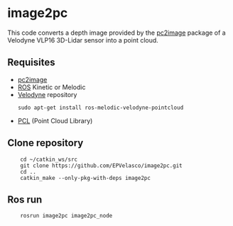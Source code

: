 # image2pc
This code converts a depth image provided by the [pc2image](https://github.com/EPVelasco/pc2image/tree/depthImage_zImage) package of a Velodyne VLP16 3D-Lidar sensor into a point cloud.

## Requisites
- [pc2image](https://github.com/EPVelasco/pc2image/tree/depthImage_zImage)
- [ROS](http://wiki.ros.org/ROS/Installation) Kinetic or Melodic
- [Velodyne](https://github.com/ros-drivers/velodyne) repository
  ```
  sudo apt-get install ros-melodic-velodyne-pointcloud
  ```
- [PCL](https://pointclouds.org/) (Point Cloud Library)

## Clone repository
```
    cd ~/catkin_ws/src
    git clone https://github.com/EPVelasco/image2pc.git
    cd ..
    catkin_make --only-pkg-with-deps image2pc
```
## Ros run
```
    rosrun image2pc image2pc_node
```
